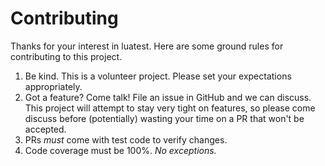 # Contributing

Thanks for your interest in luatest.
Here are some ground rules for contributing
to this project.

1. Be kind. This is a volunteer project. Please set your expectations appropriately.
2. Got a feature? Come talk! File an issue in GitHub and we can discuss.
   This project will attempt to stay very tight on features,
   so please come discuss before (potentially) wasting your time on a PR
   that won't be accepted.
3. PRs *must* come with test code to verify changes.
4. Code coverage must be 100%. *No exceptions.*
